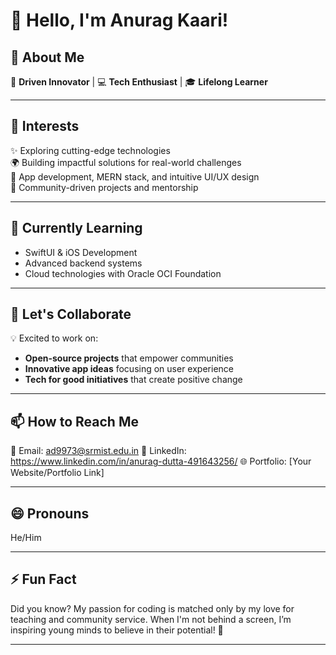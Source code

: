 

# 👋 Hello, I'm Anurag Kaari!  

## 🚀 About Me  
🌟 **Driven Innovator** | 💻 **Tech Enthusiast** | 🎓 **Lifelong Learner**

---

## 👀 Interests  
✨ Exploring cutting-edge technologies  
🌍 Building impactful solutions for real-world challenges  
📱 App development, MERN stack, and intuitive UI/UX design  
🌱 Community-driven projects and mentorship  

---

## 🌱 Currently Learning  
- SwiftUI & iOS Development  
- Advanced backend systems  
- Cloud technologies with Oracle OCI Foundation
---

## 💞️ Let's Collaborate  
💡 Excited to work on:  
- **Open-source projects** that empower communities  
- **Innovative app ideas** focusing on user experience  
- **Tech for good initiatives** that create positive change  

---

## 📫 How to Reach Me  
📧 Email: ad9973@srmist.edu.in 
💼 LinkedIn: https://www.linkedin.com/in/anurag-dutta-491643256/ 
🌐 Portfolio: [Your Website/Portfolio Link]

---

## 😄 Pronouns  
He/Him  

---

## ⚡ Fun Fact  
Did you know? My passion for coding is matched only by my love for teaching and community service. When I'm not behind a screen, I’m inspiring young minds to believe in their potential! 🌟  

---
